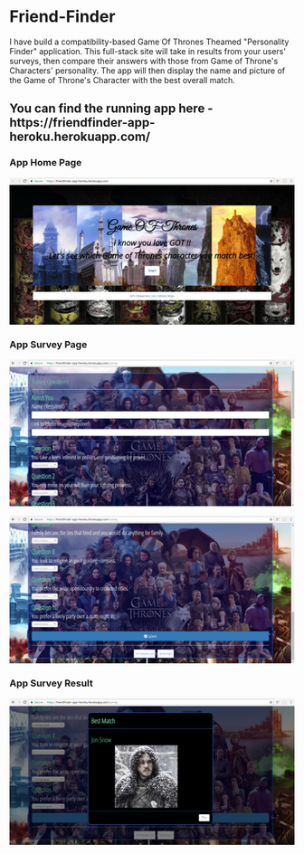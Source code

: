 # Friend-Finder
I have build a compatibility-based Game Of Thrones Theamed "Personality Finder" application. This full-stack site will take in results from your users' surveys, then compare their answers with those from Game of Throne's Characters' personality. The app will then display the name and picture of the Game of Throne's Character with the best overall match.

<H2>You can find the running app here - https://friendfinder-app-heroku.herokuapp.com/ </H2>

<H3> App Home Page </H3>

![Home](AppScreenShots/home.PNG?raw=true "Home")

<H3> App Survey Page </H3>

![Survey](AppScreenShots/survey1.PNG?raw=true "survey")

![Survey](AppScreenShots/survey2.PNG?raw=true "survey")

<H3> App Survey Result </H3>

![Survey](AppScreenShots/survey3.PNG?raw=true "survey")

